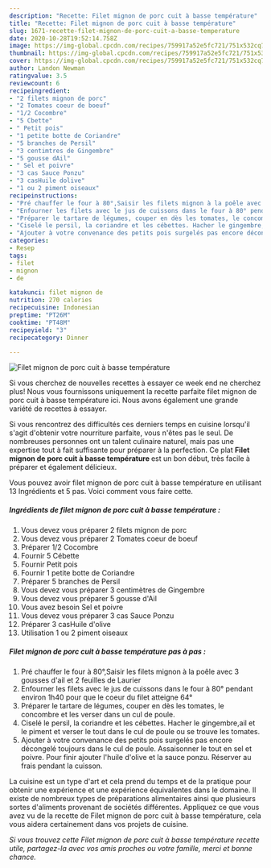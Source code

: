 ```yaml
---
description: "Recette: Filet mignon de porc cuit à basse température"
title: "Recette: Filet mignon de porc cuit à basse température"
slug: 1671-recette-filet-mignon-de-porc-cuit-a-basse-temperature
date: 2020-10-28T19:52:14.758Z
image: https://img-global.cpcdn.com/recipes/759917a52e5fc721/751x532cq70/filet-mignon-de-porc-cuit-a-basse-temperature-photo-principale-de-la-recette.jpg
thumbnail: https://img-global.cpcdn.com/recipes/759917a52e5fc721/751x532cq70/filet-mignon-de-porc-cuit-a-basse-temperature-photo-principale-de-la-recette.jpg
cover: https://img-global.cpcdn.com/recipes/759917a52e5fc721/751x532cq70/filet-mignon-de-porc-cuit-a-basse-temperature-photo-principale-de-la-recette.jpg
author: Landon Newman
ratingvalue: 3.5
reviewcount: 6
recipeingredient:
- "2 filets mignon de porc"
- "2 Tomates coeur de boeuf"
- "1/2 Cocombre"
- "5 Cbette"
- " Petit pois"
- "1 petite botte de Coriandre"
- "5 branches de Persil"
- "3 centimtres de Gingembre"
- "5 gousse dAil"
- " Sel et poivre"
- "3 cas Sauce Ponzu"
- "3 casHuile dolive"
- "1 ou 2 piment oiseaux"
recipeinstructions:
- "Pré chauffer le four à 80°,Saisir les filets mignon à la poêle avec 3 gousses d&#39;ail et 2 feuilles de Laurier"
- "Enfourner les filets avec le jus de cuissons dans le four à 80° pendant environ 1h40 pour que le coeur du filet atteigne 64°"
- "Préparer le tartare de légumes, couper en dès les tomates, le concombre et les verser dans un cul de poule."
- "Ciselé le persil, la coriandre et les cébettes. Hacher le gingembre,ail et le piment et verser le tout dans le cul de poule ou se trouve les tomates."
- "Ajouter à votre convenance des petits pois surgelés pas encore décongelé toujours dans le cul de poule. Assaisonner le tout en sel et poivre. Pour finir ajouter l&#39;huile d&#39;olive et la sauce ponzu. Réserver au frais pendant la cuisson."
categories:
- Resep
tags:
- filet
- mignon
- de

katakunci: filet mignon de 
nutrition: 270 calories
recipecuisine: Indonesian
preptime: "PT26M"
cooktime: "PT48M"
recipeyield: "3"
recipecategory: Dinner

---
```



![Filet mignon de porc cuit à basse température](https://img-global.cpcdn.com/recipes/759917a52e5fc721/751x532cq70/filet-mignon-de-porc-cuit-a-basse-temperature-photo-principale-de-la-recette.jpg)

Si vous cherchez de nouvelles recettes à essayer ce week end ne cherchez plus! Nous vous fournissons uniquement la recette parfaite filet mignon de porc cuit à basse température ici. Nous avons également une grande variété de recettes à essayer.

Si vous rencontrez des difficultés ces derniers temps en cuisine lorsqu'il s'agit d'obtenir votre nourriture parfaite, vous n'êtes pas le seul. De nombreuses personnes ont un talent culinaire naturel, mais pas une expertise tout à fait suffisante pour préparer à la perfection. Ce plat <strong> Filet mignon de porc cuit à basse température </strong> est un bon début, très facile à préparer et également délicieux.

<!--inarticleads1-->

Vous pouvez avoir filet mignon de porc cuit à basse température en utilisant 13 Ingrédients et 5 pas. Voici comment vous faire cette.

##### Ingrédients de filet mignon de porc cuit à basse température :

1. Vous devez vous préparer 2 filets mignon de porc
1. Vous devez vous préparer 2 Tomates coeur de boeuf
1. Préparer 1/2 Cocombre
1. Fournir 5 Cébette
1. Fournir  Petit pois
1. Fournir 1 petite botte de Coriandre
1. Préparer 5 branches de Persil
1. Vous devez vous préparer 3 centimètres de Gingembre
1. Vous devez vous préparer 5 gousse d&#39;Ail
1. Vous avez besoin  Sel et poivre
1. Vous devez vous préparer 3 cas Sauce Ponzu
1. Préparer 3 casHuile d&#39;olive
1. Utilisation 1 ou 2 piment oiseaux




<!--inarticleads2-->

##### Filet mignon de porc cuit à basse température pas à pas :

1. Pré chauffer le four à 80°,Saisir les filets mignon à la poêle avec 3 gousses d&#39;ail et 2 feuilles de Laurier
1. Enfourner les filets avec le jus de cuissons dans le four à 80° pendant environ 1h40 pour que le coeur du filet atteigne 64°
1. Préparer le tartare de légumes, couper en dès les tomates, le concombre et les verser dans un cul de poule.
1. Ciselé le persil, la coriandre et les cébettes. Hacher le gingembre,ail et le piment et verser le tout dans le cul de poule ou se trouve les tomates.
1. Ajouter à votre convenance des petits pois surgelés pas encore décongelé toujours dans le cul de poule. Assaisonner le tout en sel et poivre. Pour finir ajouter l&#39;huile d&#39;olive et la sauce ponzu. Réserver au frais pendant la cuisson.




<!--inarticleads1-->

<p>
La cuisine est un type d'art et cela prend du temps et de la pratique pour obtenir une expérience et une expérience équivalentes dans le domaine. Il existe de nombreux types de préparations alimentaires ainsi que plusieurs sortes d'aliments provenant de sociétés différentes. Appliquez ce que vous avez vu de la recette de Filet mignon de porc cuit à basse température, cela vous aidera certainement dans vos projets de cuisine.
</p>

<p>
<i>Si vous trouvez cette Filet mignon de porc cuit à basse température recette utile, partagez-la avec vos amis proches ou votre famille, merci et bonne chance.</i>
</p>

